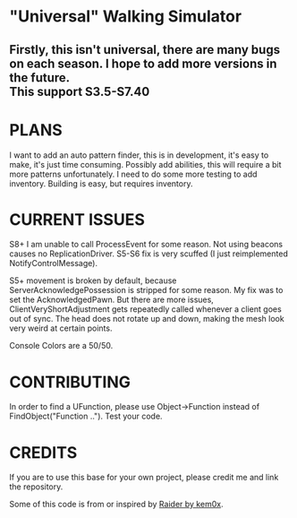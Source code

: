 # "Universal" Walking Simulator
## Firstly, this isn't universal, there are many bugs on each season. I hope to add more versions in the future. <br>This support S3.5-S7.40

# PLANS

I want to add an auto pattern finder, this is in development, it's easy to make, it's just time consuming.
Possibly add abilities, this will require a bit more patterns unfortunately.
I need to do some more testing to add inventory.
Building is easy, but requires inventory.

# CURRENT ISSUES

S8+ I am unable to call ProcessEvent for some reason.
Not using beacons causes no ReplicationDriver.
S5-S6 fix is very scuffed (I just reimplemented NotifyControlMessage).

S5+ movement is broken by default, because ServerAcknowledgePossession is stripped for some reason.
My fix was to set the AcknowledgedPawn. But there are more issues, ClientVeryShortAdjustment gets repeatedly called whenever a client goes out of sync.
The head does not rotate up and down, making the mesh look very weird at certain points.

Console Colors are a 50/50.

# CONTRIBUTING

In order to find a UFunction, please use Object->Function instead of FindObject("Function ..").
Test your code.

# CREDITS

If you are to use this base for your own project, please credit me and link the repository.

Some of this code is from or inspired by <a href="https://github.com/kem0x/raider3.5">Raider by kem0x</a>.
